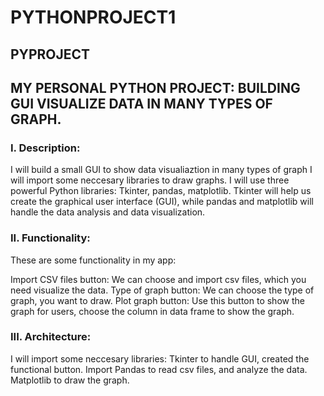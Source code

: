 # PYTHONPROJECT1
## PYPROJECT

## MY PERSONAL PYTHON PROJECT: BUILDING GUI VISUALIZE DATA IN MANY TYPES OF GRAPH.

### I. Description:

I will build a small GUI to show data visualiaztion in many types of graph
I will import some neccesary libraries to draw graphs.
I will use three powerful Python libraries: Tkinter, pandas, matplotlib. Tkinter will help us create the graphical user interface (GUI), while pandas and matplotlib will handle the data analysis and data visualization.

### II. Functionality:

These are some functionality in my app:

Import CSV files button: We can choose and import csv files, which you need visualize the data.
Type of graph button: We can choose the type of graph, you want to draw.
Plot graph button: Use this button to show the graph for users, choose the column in data frame to show the graph.
### III. Architecture:

I will import some neccesary libraries: Tkinter to handle GUI, created the functional button.
Import Pandas to read csv files, and analyze the data.
Matplotlib to draw the graph.